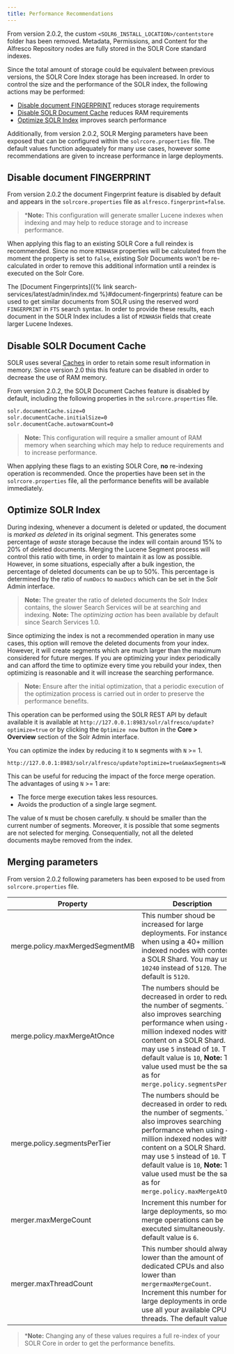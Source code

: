 ```yaml
---
title: Performance Recommendations
---
```


From version 2.0.2, the custom `<SOLR6_INSTALL_LOCATION>/contentstore` folder has been removed. Metadata, Permissions, and Content for the Alfresco Repository nodes are fully stored in the SOLR Core standard indexes.

Since the total amount of storage could be equivalent between previous versions, the SOLR Core Index storage has been increased. In order to control the size and the performance of the SOLR index, the following actions may be performed:

* [Disable document FINGERPRINT](#disable-document-fingerprint) reduces storage requirements
* [Disable SOLR Document Cache](#disable-solr-document-cache) reduces RAM requirements
* [Optimize SOLR Index](#optimize-solr-index) improves search performance

Additionally, from version 2.0.2, SOLR Merging parameters have been exposed that can be configured within the `solrcore.properties` file. The default values function adequately for many use cases, however some recommendations are given to increase performance in large deployments.

## Disable document FINGERPRINT

From version 2.0.2 the document Fingerprint feature is disabled by default and appears in the `solrcore.properties` file as `alfresco.fingerprint=false`.

> ***Note:** This configuration will generate smaller Lucene indexes when indexing and may help to reduce storage and to increase performance.

When applying this flag to an existing SOLR Core a full reindex is recommended. Since no more `MINHASH` properties will be calculated from the moment the property is set to `false`, existing Solr Documents won't be re-calculated in order to remove this additional information until a reindex is executed on the Solr Core.

The [Document Fingerprints]({% link search-services/latest/admin/index.md %}#document-fingerprints) feature can be used to get similar documents from SOLR using the reserved word `FINGERPRINT` in `FTS` search syntax. In order to provide these results, each document in the SOLR Index includes a list of `MINHASH` fields that create larger Lucene Indexes.

## Disable SOLR Document Cache

SOLR uses several [Caches](https://solr.apache.org/guide/6_6/query-settings-in-solrconfig.html#QuerySettingsinSolrConfig-Caches) in order to retain some result information in memory. Since version 2.0 this this feature can be disabled in order to decrease the use of RAM memory.

From version 2.0.2, the SOLR Document Caches feature is disabled by default, including the following properties in the `solrcore.properties` file.

```bash
solr.documentCache.size=0
solr.documentCache.initialSize=0
solr.documentCache.autowarmCount=0
```

> **Note:** This configuration will require a smaller amount of RAM memory when searching which may help to reduce requirements and to increase performance.

When applying these flags to an existing SOLR Core, **no** re-indexing operation is recommended. Once the properties have been set in the `solrcore.properties` file, all the performance benefits will be available immediately.

## Optimize SOLR Index

During indexing, whenever a document is deleted or updated, the document is *marked as deleted* in its original segment. This generates some percentage of *waste* storage because the index will contain around 15% to 20% of deleted documents. Merging the Lucene Segment process will control this ratio with time, in order to maintain it as low as possible.
However, in some situations, especially after a bulk ingestion, the percentage of deleted documents can be up to 50%. This percentage is determined by the ratio of `numDocs` to `maxDocs` which can be set in the Solr Admin interface.

> **Note:** The greater the ratio of deleted documents the Solr Index contains, the slower Search Services will be at searching and indexing.
> **Note:** The *optimizing action* has been available by default since Search Services 1.0.

Since optimizing the index is not a recommended operation in many use cases, this option will remove the deleted documents from your index. However, it will create segments which are much larger than the maximum considered for future merges. If you are optimizing your index periodically and can afford the time to optimize every time you rebuild your index, then optimizing is reasonable and it will increase the searching performance.

> **Note:** Ensure after the initial optimization, that a periodic execution of the optimization process is carried out in order to preserve the performance benefits.

This operation can be performed using the SOLR REST API by default available it is available at `http://127.0.0.1:8983/solr/alfresco/update?optimize=true` or by clicking the `Optimize now` button in the **Core > Overview** section of the Solr Admin interface.

You can optimize the index by reducing it to `N` segments with `N` >= 1.

```text
http://127.0.0.1:8983/solr/alfresco/update?optimize=true&maxSegments=N
```

This can be useful for reducing the impact of the force merge operation. The advantages of using `N` >= 1 are:

* The force merge execution takes less resources.
* Avoids the production of a single large segment.

The value of `N` must be chosen carefully. `N` should be smaller than the current number of segments. Moreover, it is possible that some segments are not selected for merging. Consequentially, not all the deleted documents maybe removed from the index.

## Merging parameters

From version 2.0.2 following parameters has been exposed to be used from `solrcore.properties` file.

| Property | Description |
| ------------- |----------- |
| merge.policy.maxMergedSegmentMB | This number shoud be increased for large deployments. For instance, when using a 40+ million indexed nodes with content on a SOLR Shard. You may use `10240` instead of `5120`. The default is `5120`. |
| merge.policy.maxMergeAtOnce | The numbers should be decreased in order to reduce the number of segments. This also improves searching performance when using 40+ million indexed nodes with content on a SOLR Shard. You may use `5` instead of `10`. The default value is `10`, **Note:** The value used must be the same as for `merge.policy.segmentsPerTier`. |
| merge.policy.segmentsPerTier | The numbers should be decreased in order to reduce the number of segments. This also improves searching performance when using 40+ million indexed nodes with content on a SOLR Shard. You may use `5` instead of `10`. The default value is `10`, **Note:** The value used must be the same as for `merge.policy.maxMergeAtOnce`. |
| merger.maxMergeCount | Increment this number for large deployments, so more merge operations can be executed simultaneously. The default value is `6`. |
| merger.maxThreadCount | This number should always be lower than the amount of dedicated CPUs and also lower than `mergermaxMergeCount`. Increment this number for large deployments in order to use all your available CPU threads. The default value is `3`. |

> ***Note:** Changing any of these values requires a full re-index of your SOLR Core in order to get the performance benefits.
